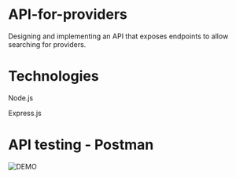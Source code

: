 # API-for-providers
Designing and implementing an API that exposes endpoints to allow searching for providers.

# Technologies
Node.js

Express.js

# API testing - Postman

![DEMO](https://user-images.githubusercontent.com/35351964/106407789-c6e38600-63f1-11eb-8f73-c0a254e53c23.png)
